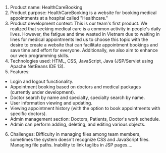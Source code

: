 1. Product name: HealthCareBooking
2. Product purpose: HealthCareBooking is a website for booking medical appointments at a hospital called "Healthcare."
3. Product development context: This is our team's first product. We realized that seeking medical care is a common activity in people's daily lives. However, the fatigue and time wasted in Vietnam due to waiting in lines for medical appointments led us to choose this topic with the desire to create a website that can facilitate appointment bookings and save time and effort for everyone. Additionally, we also aim to enhance our web programming skills.
4. Technologies used: HTML, CSS, JavaScript, Java (JSP/Servlet using Apache NetBeans IDE 13).
5. Features:
 - Login and logout functionality.
 - Appointment booking based on doctors and medical packages (currently under development).
 - Doctor search by name and specialty, specialty search by name.
 - User information viewing and updating.
 - Viewing appointment history (with the option to book appointments with specific doctors).
 - Admin management section: Doctors, Patients, Doctor's work schedule.
 - Admin can perform adding, deleting, and editing various objects.
6. Challenges:
Difficulty in managing files among team members, sometimes the system doesn't recognize CSS and JavaScript files.
Managing file paths.
Inability to link taglibs in JSP pages....